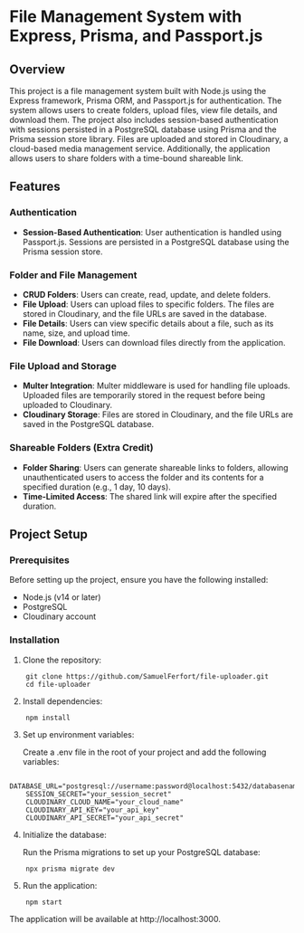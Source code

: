 # File Management System with Express, Prisma, and Passport.js

## Overview

This project is a file management system built with Node.js using the Express framework, Prisma ORM, and Passport.js for authentication. The system allows users to create folders, upload files, view file details, and download them. The project also includes session-based authentication with sessions persisted in a PostgreSQL database using Prisma and the Prisma session store library. Files are uploaded and stored in Cloudinary, a cloud-based media management service. Additionally, the application allows users to share folders with a time-bound shareable link.

## Features

### Authentication

- **Session-Based Authentication**: User authentication is handled using Passport.js. Sessions are persisted in a PostgreSQL database using the Prisma session store.

### Folder and File Management

- **CRUD Folders**: Users can create, read, update, and delete folders.
- **File Upload**: Users can upload files to specific folders. The files are stored in Cloudinary, and the file URLs are saved in the database.
- **File Details**: Users can view specific details about a file, such as its name, size, and upload time.
- **File Download**: Users can download files directly from the application.

### File Upload and Storage

- **Multer Integration**: Multer middleware is used for handling file uploads. Uploaded files are temporarily stored in the request before being uploaded to Cloudinary.
- **Cloudinary Storage**: Files are stored in Cloudinary, and the file URLs are saved in the PostgreSQL database.

### Shareable Folders (Extra Credit)

- **Folder Sharing**: Users can generate shareable links to folders, allowing unauthenticated users to access the folder and its contents for a specified duration (e.g., 1 day, 10 days).
- **Time-Limited Access**: The shared link will expire after the specified duration.

## Project Setup

### Prerequisites

Before setting up the project, ensure you have the following installed:

- Node.js (v14 or later)
- PostgreSQL
- Cloudinary account

### Installation

1. Clone the repository:
```
    git clone https://github.com/SamuelFerfort/file-uploader.git
    cd file-uploader
```
2. Install dependencies:
```
    npm install
```
3. Set up environment variables:

   Create a .env file in the root of your project and add the following variables:
```
    DATABASE_URL="postgresql://username:password@localhost:5432/databasename"
    SESSION_SECRET="your_session_secret"
    CLOUDINARY_CLOUD_NAME="your_cloud_name"
    CLOUDINARY_API_KEY="your_api_key"
    CLOUDINARY_API_SECRET="your_api_secret"
```
4. Initialize the database:

   Run the Prisma migrations to set up your PostgreSQL database:
```
    npx prisma migrate dev
```
5. Run the application:
```
    npm start
```
   The application will be available at http://localhost:3000.
